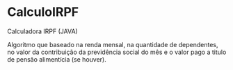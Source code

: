 # CalculoIRPF
Calculadora IRPF (JAVA)



Algoritmo que baseado na renda mensal, na quantidade de dependentes, no valor da contribuição da previdência social do mês e o valor pago a titulo de  pensão alimentícia (se houver). 
